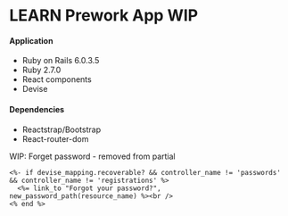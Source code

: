 # LEARN Prework App WIP

#### Application
- Ruby on Rails 6.0.3.5
- Ruby 2.7.0
- React components
- Devise


#### Dependencies
- Reactstrap/Bootstrap
- React-router-dom




WIP:
Forget password - removed from partial
```
<%- if devise_mapping.recoverable? && controller_name != 'passwords' && controller_name != 'registrations' %>
  <%= link_to "Forgot your password?", new_password_path(resource_name) %><br />
<% end %>
```
